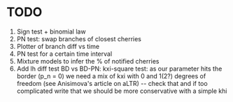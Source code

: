 # TODO

1. Sign test + binomial law
2. PN test: swap branches of closest cherries
2. Plotter of branch diff vs time
3. PN test for a certain time interval
4. Mixture models to infer the % of notified cherries
5. Add lh diff test BD vs BD-PN: kxi-square test:
   as our parameter hits the border (p_n = 0) we need a mix of kxi with 0 and 1(2?) degrees of freedom (see Anisimova's article on aLTR) -- check that and if too complicated write that we should be more conservative with a simple khi
